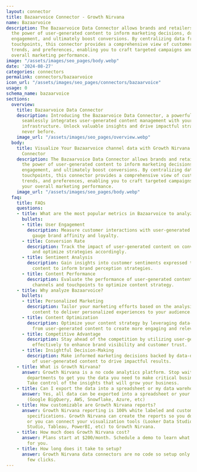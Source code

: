 ```yaml
---
layout: connector
title: Bazaarvoice Connector - Growth Nirvana
name: Bazaarvoice
description: The Bazaarvoice Data Connector allows brands and retailers to harness
  the power of user-generated content to inform marketing decisions, drive customer
  engagement, and ultimately boost conversions. By centralizing data from various
  touchpoints, this connector provides a comprehensive view of customer sentiments,
  trends, and preferences, enabling you to craft targeted campaigns and optimize your
  overall marketing performance.
image: "/assets/images/seo_pages/body.webp"
date: '2024-08-27'
categories: connectors
permalink: connectors/bazaarvoice
icon_url: "/assets/images/seo_pages/connectors/bazaarvoice"
usage: 0
schema_name: bazaarvoice
sections:
  overview:
    title: Bazaarvoice Data Connector
    description: Introducing the Bazaarvoice Data Connector, a powerful tool that
      seamlessly integrates user-generated content management with your existing marketing
      infrastructure. Unlock valuable insights and drive impactful strategies like
      never before.
    image_url: "/assets/images/seo_pages/overview.webp"
  body:
    title: Visualize Your Bazaarvoice channel data with Growth Nirvana's Bazaarvoice
      Connector
    description: The Bazaarvoice Data Connector allows brands and retailers to harness
      the power of user-generated content to inform marketing decisions, drive customer
      engagement, and ultimately boost conversions. By centralizing data from various
      touchpoints, this connector provides a comprehensive view of customer sentiments,
      trends, and preferences, enabling you to craft targeted campaigns and optimize
      your overall marketing performance.
    image_url: "/assets/images/seo_pages/body.webp"
  faq:
    title: FAQs
    questions:
    - title: What are the most popular metrics in Bazaarvoice to analyze?
      bullets:
      - title: User Engagement
        description: Measure customer interactions with user-generated content to
          gauge brand affinity and loyalty.
      - title: Conversion Rate
        description: Track the impact of user-generated content on conversion rates
          and optimize strategies accordingly.
      - title: Sentiment Analysis
        description: Gain insights into customer sentiments expressed through user-generated
          content to inform brand perception strategies.
      - title: Content Performance
        description: Evaluate the performance of user-generated content across different
          channels and touchpoints to optimize content strategy.
    - title: Why analyze Bazaarvoice?
      bullets:
      - title: Personalized Marketing
        description: Tailor your marketing efforts based on the analysis of user-generated
          content to deliver personalized experiences to your audience.
      - title: Content Optimization
        description: Optimize your content strategy by leveraging data-driven insights
          from user-generated content to create more engaging and relevant campaigns.
      - title: Competitive Advantage
        description: Stay ahead of the competition by utilizing user-generated content
          effectively to enhance brand visibility and customer trust.
      - title: Insightful Decision-Making
        description: Make informed marketing decisions backed by data-driven analysis
          of user-generated content to drive impactful results.
    - title: What is Growth Nirvana?
      answer: Growth Nirvana is a no code analytics platform. Stop waiting for other
        departments to get you the data you need to make critical business decisions.
        Take control of the insights that will grow your business.
    - title: Can I export the data into a spreadsheet or my data warehouse?
      answer: Yes, all data can be exported into a spreadsheet or your data warehouse
        (Google BigQuery, AWS, Snowflake, Azure, etc)
    - title: How customizable are Growth Nirvana reports?
      answer: Growth Nirvana reporting is 100% white labeled and customized to your
        specifications. Growth Nirvana can create the reports so you don’t have to
        or you can connect your visualization tools (Looker Data Studio/Google Data
        Studio, Tableau, PowerBI, etc) to Growth Nirvana.
    - title: How much does Growth Nirvana cost?
      answer: Plans start at $200/month. Schedule a demo to learn what plan is best
        for you.
    - title: How long does it take to setup?
      answer: Growth Nirvana data connectors are no code so setup only requires a
        few clicks.
---
```

